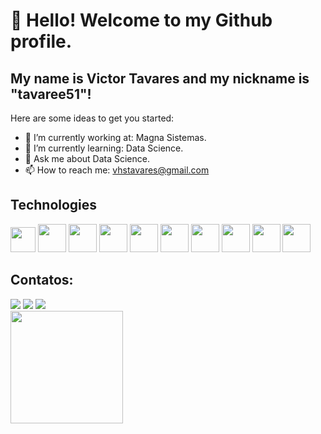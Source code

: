 
# 👋 Hello! Welcome to my Github profile.
## My name is Victor Tavares and my nickname is "tavaree51"!

Here are some ideas to get you started:

- 🔭 I’m currently working at: Magna Sistemas.
- 🌱 I’m currently learning: Data Science.
- 💬 Ask me about Data Science.
- 📫 How to reach me: vhstavares@gmail.com
## Technologies

<img src="https://cdn.jsdelivr.net/gh/devicons/devicon/icons/python/python-original.svg" width="40" height="40" /> <img src="https://cdn.jsdelivr.net/gh/devicons/devicon/icons/csharp/csharp-original.svg" width="45" height="45"/> <img src="https://cdn.jsdelivr.net/gh/devicons/devicon/icons/django/django-plain.svg" width="45" height="45"/>  <img src="https://cdn.jsdelivr.net/gh/devicons/devicon/icons/flutter/flutter-original.svg" width="45" height="45"/> <img src="https://cdn.jsdelivr.net/gh/devicons/devicon/icons/git/git-original.svg" width="45" height="45" />  <img src="https://cdn.jsdelivr.net/gh/devicons/devicon/icons/postgresql/postgresql-original.svg" width="45" height="45"/> <img src="https://cdn.jsdelivr.net/gh/devicons/devicon/icons/dot-net/dot-net-original.svg" width="45" height="45" /> <img src="https://cdn.jsdelivr.net/gh/devicons/devicon/icons/pandas/pandas-original-wordmark.svg" width="45" height="45"/>  <img src="https://cdn.jsdelivr.net/gh/devicons/devicon/icons/java/java-original-wordmark.svg" width="45" height="45"/> <img src="https://cdn.jsdelivr.net/gh/devicons/devicon/icons/jupyter/jupyter-original-wordmark.svg"  width="45" height="45"/>
          
          
## Contatos:

<div>
<a href="https://instagram.com/vhstavares" target="_blank"><img loading="lazy" src="https://img.shields.io/badge/-Instagram-%23E4405F?style=for-the-badge&logo=instagram&logoColor=white" target="_blank"></a>
<a href = "mailto:vhstavares@gmail.com"><img loading="lazy" src="https://img.shields.io/badge/Gmail-D14836?style=for-the-badge&logo=gmail&logoColor=white" target="_blank"></a>
<a href="https://www.linkedin.com/in/victor-hugo-soares-tavares-642255160" target="_blank"><img loading="lazy" src="https://img.shields.io/badge/-LinkedIn-%230077B5?style=for-the-badge&logo=linkedin&logoColor=white" target="_blank"></a>   
</div>          
          
<div>
<a href="https://github.com/tavares51">
<img loading="lazy" height="180em" src="https://github-readme-stats.vercel.app/api/top-langs/?username=tavares51&layout=compact&langs_count=7&theme=dracula"/>
</div>       
          
          
          
          
          



